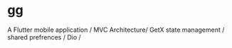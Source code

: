 # gg

A Flutter mobile application / MVC Architecture/ GetX state management / shared prefrences / Dio /
